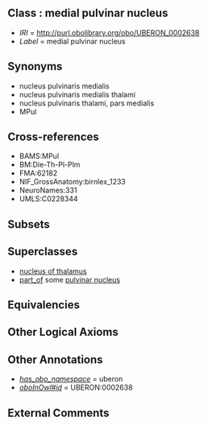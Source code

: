 
## Class : medial pulvinar nucleus

 * *IRI* = http://purl.obolibrary.org/obo/UBERON_0002638
 * *Label* = medial pulvinar nucleus

## Synonyms

 * nucleus pulvinaris medialis
 * nucleus pulvinaris medialis thalami
 * nucleus pulvinaris thalami, pars medialis
 * MPul

## Cross-references

 * BAMS:MPul
 * BM:Die-Th-Pl-Plm
 * FMA:62182
 * NIF_GrossAnatomy:birnlex_1233
 * NeuroNames:331
 * UMLS:C0228344

## Subsets


## Superclasses

 * [nucleus of thalamus](../../UBERON/92/UBERON_0007692.md)
 * [part_of](../../BFO/50/BFO_0000050.md) some [pulvinar nucleus](../../UBERON/81/UBERON_0002981.md)

## Equivalencies


## Other Logical Axioms


## Other Annotations

 * *[has_obo_namespace](../../ce/oboInOwl#hasOBONamespace.md)* = uberon
 * *[oboInOwl#id](../../id/oboInOwl#id.md)* = UBERON:0002638

## External Comments

